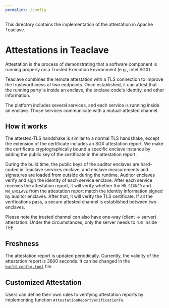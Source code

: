 ```yaml
---
permalink: /config
---
```


This directory contains the implementation of the attestation in Apache Teaclave.

# Attestations in Teaclave

Attestation is the process of demonstrating that a software component is running properly on a Trusted Execution Environment (e.g., Intel SGX). 

Teaclave combines the remote attestation with a TLS connection to improve the trustworthiness of two endpoints. Once established, it can attest that the running party is inside an enclave, the enclave code's identity, and other information.

The platform includes several services, and each service is running inside an enclave. Those services communicate with a mutual-attested channel.

## How it works

The attested-TLS handshake is similar to a normal TLS handshake, except the extension of the certificate includes an SGX attestation report. We make the certificate cryptographically bound a specific enclave instance by adding the public key of the certificate in the attestation report.  

During the build time, the public keys of the auditor enclaves are hard-coded in Teaclave services enclave, and enclave measurements and signatures are loaded from outside during the runtime. Auditor enclaves verify and sign the identity of each service enclave. After each service receives the attestation report, it will verify whether the `MR_SIGNER` and `MR_ENCLAVE` from the attestation report match the identity information signed by auditor enclaves. After that, it will verify the
TLS certificate. If all the verifications pass, a secure attested channel is established between two enclaves.

Please note the trusted channel can also have one-way (client -> server) attestation. Under the circumstances, only the server needs to run inside TEE. 

## Freshness

The attestation report is updated periodically. Currently, the validity of the
attestation report is 3600 seconds. It can be changed in the [`build.config.toml`](https://github.com/apache/incubator-teaclave/blob/master/config/build.config.toml)
file.

## Customized Attestation 

Users can define their own rules to verifying attestation reports by implementing 
function `AttestationReportVerificationFn`.
